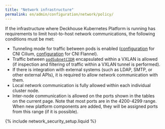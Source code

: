 ```yaml
---
title: "Network infrastructure"
permalink: en/admin/configuration/network/policy/
---
```


If the infrastructure where Deckhouse Kubernetes Platform is running has requirements to limit host-to-host network communications, the following conditions must be met:

* Tunneling mode for traffic between pods is enabled ([configuration](/modules/cni-cilium/configuration.html#parameters-tunnelmode) for CNI Cilium, [configuration](/modules/cni-flannel/configuration.html#parameters-podnetworkmode) for CNI Flannel).
* Traffic between [`podSubnetCIDR`](/products/kubernetes-platform/documentation/v1/reference/api/cr.html#clusterconfiguration-podsubnetcidr) encapsulated within a VXLAN is allowed (if inspection and filtering of traffic within a VXLAN tunnel is performed).
* If there is integration with external systems (such as LDAP, SMTP, or other external APIs), it is required to allow network communication with them.
* Local network communication is fully allowed within each individual cluster node.
* Inter-node communication is allowed on the ports shown in the tables on the current page. Note that most ports are in the 4200-4299 range. When new platform components are added, they will be assigned ports from this range (if it is possible).

{% include network_security_setup.liquid %}

